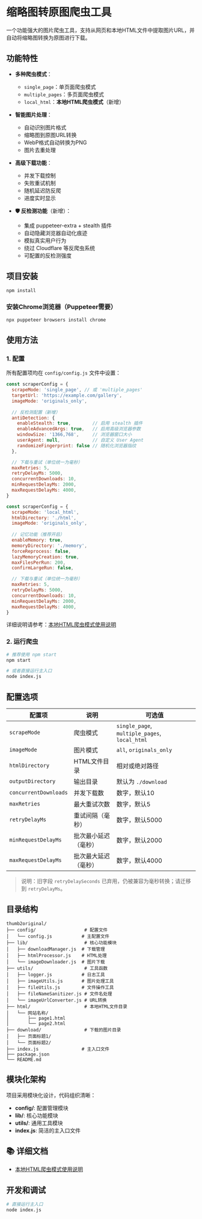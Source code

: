 # 缩略图转原图爬虫工具

一个功能强大的图片爬虫工具，支持从网页和本地HTML文件中提取图片URL，并自动将缩略图转换为原图进行下载。

## 功能特性

- **多种爬虫模式**：
  - `single_page`：单页面爬虫模式
  - `multiple_pages`：多页面爬虫模式
  - `local_html`：**本地HTML爬虫模式**（新增）

- **智能图片处理**：
  - 自动识别图片格式
  - 缩略图到原图URL转换
  - WebP格式自动转换为PNG
  - 图片去重处理

- **高级下载功能**：
  - 并发下载控制
  - 失败重试机制
  - 随机延迟防反爬
  - 进度实时显示

- **🛡️ 反检测功能**（新增）：
  - 集成 puppeteer-extra + stealth 插件
  - 自动隐藏浏览器自动化痕迹
  - 模拟真实用户行为
  - 绕过 Cloudflare 等反爬虫系统
  - 可配置的反检测强度

## 项目安装

```bash
npm install
```

### 安装Chrome浏览器（Puppeteer需要）

```bash
npx puppeteer browsers install chrome
```

## 使用方法

### 1. 配置

所有配置项均在 `config/config.js` 文件中设置：

```javascript
const scraperConfig = {
  scrapeMode: 'single_page', // 或 'multiple_pages'
  targetUrl: 'https://example.com/gallery',
  imageMode: 'originals_only',
  
  // 反检测配置（新增）
  antiDetection: {
    enableStealth: true,        // 启用 stealth 插件
    enableAdvancedArgs: true,   // 启用高级浏览器参数
    windowSize: '1366,768',     // 浏览器窗口大小
    userAgent: null,            // 自定义 User Agent
    randomizeFingerprint: false // 随机化浏览器指纹
  },

  // 下载与重试（单位统一为毫秒）
  maxRetries: 5,
  retryDelayMs: 5000,
  concurrentDownloads: 10,
  minRequestDelayMs: 2000,
  maxRequestDelayMs: 4000,
}
```



```javascript
const scraperConfig = {
  scrapeMode: 'local_html',
  htmlDirectory: './html',
  imageMode: 'originals_only',
  
  // 记忆功能（推荐开启）
  enableMemory: true,
  memoryDirectory: './memory',
  forceReprocess: false,
  lazyMemoryCreation: true,
  maxFilesPerRun: 200,
  confirmLargeRun: false,

  // 下载与重试（单位统一为毫秒）
  maxRetries: 5,
  retryDelayMs: 5000,
  concurrentDownloads: 10,
  minRequestDelayMs: 2000,
  maxRequestDelayMs: 4000,
}
```

详细说明请参考：[本地HTML爬虫模式使用说明](./LOCAL_HTML_MODE.md)

### 2. 运行爬虫

```bash
# 推荐使用 npm start
npm start

# 或者直接运行主入口
node index.js
```

## 配置选项

| 配置项 | 说明 | 可选值 |
|--------|------|--------|
| `scrapeMode` | 爬虫模式 | `single_page`, `multiple_pages`, `local_html` |
| `imageMode` | 图片模式 | `all`, `originals_only` |
| `htmlDirectory` | HTML文件目录 | 相对或绝对路径 |
| `outputDirectory` | 输出目录 | 默认为 `./download` |
| `concurrentDownloads` | 并发下载数 | 数字，默认10 |
| `maxRetries` | 最大重试次数 | 数字，默认5 |
| `retryDelayMs` | 重试间隔（毫秒） | 数字，默认5000 |
| `minRequestDelayMs` | 批次最小延迟（毫秒） | 数字，默认2000 |
| `maxRequestDelayMs` | 批次最大延迟（毫秒） | 数字，默认4000 |

> 说明：旧字段 `retryDelaySeconds` 已弃用，仍被兼容为毫秒转换；请迁移到 `retryDelayMs`。

## 目录结构

```
thumb2original/
├── config/                  # 配置文件
│   └── config.js           # 主配置文件
├── lib/                     # 核心功能模块
│   ├── downloadManager.js  # 下载管理
│   ├── htmlProcessor.js    # HTML处理
│   └── imageDownloader.js  # 图片下载
├── utils/                   # 工具函数
│   ├── logger.js           # 日志工具
│   ├── imageUtils.js       # 图片处理工具
│   ├── fileUtils.js        # 文件操作工具
│   ├── fileNameSanitizer.js # 文件名处理
│   └── imageUrlConverter.js # URL转换
├── html/                    # 本地HTML文件目录
│   └── 网站名称/
│       ├── page1.html
│       └── page2.html
├── download/                # 下载的图片目录
│   ├── 页面标题1/
│   └── 页面标题2/
├── index.js                # 主入口文件
├── package.json
└── README.md
```

## 模块化架构

项目采用模块化设计，代码组织清晰：

- **config/**: 配置管理模块
- **lib/**: 核心功能模块
- **utils/**: 通用工具模块
- **index.js**: 简洁的主入口文件

## 📚 详细文档

- [本地HTML爬虫模式使用说明](./LOCAL_HTML_MODE.md)

## 开发和调试

```bash
# 直接运行主入口
node index.js
```
